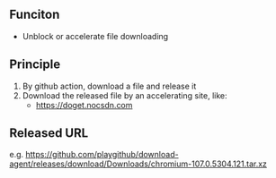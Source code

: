 ## Funciton
* Unblock or accelerate file downloading

## Principle
1. By github action, download a file and release it
2. Download the released file by an accelerating site, like:
    * https://doget.nocsdn.com

## Released URL
e.g.
https://github.com/playgithub/download-agent/releases/download/Downloads/chromium-107.0.5304.121.tar.xz
